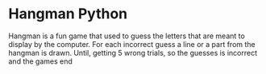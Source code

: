 # Hangman Python
 Hangman is a fun game that used to guess the letters that are meant to display by the computer. For each incorrect guess a line or a part from the hangman is drawn. Until, getting 5 wrong trials, so the guesses is incorrect and the games end
